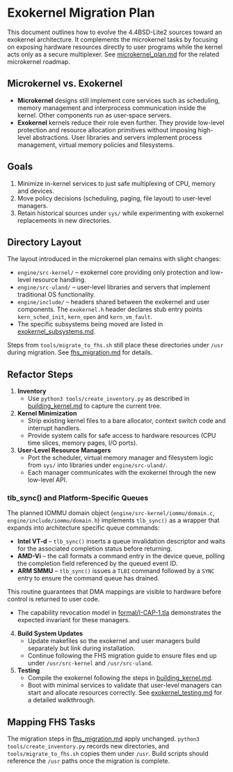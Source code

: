 # Exokernel Migration Plan

This document outlines how to evolve the 4.4BSD-Lite2 sources toward an exokernel architecture. It complements the microkernel tasks by focusing on exposing hardware resources directly to user programs while the kernel acts only as a secure multiplexer. See [microkernel_plan.md](microkernel_plan.md) for the related microkernel roadmap.

## Microkernel vs. Exokernel

* **Microkernel** designs still implement core services such as scheduling, memory management and interprocess communication inside the kernel. Other components run as user-space servers.
* **Exokernel** kernels reduce their role even further. They provide low-level protection and resource allocation primitives without imposing high-level abstractions. User libraries and servers implement process management, virtual memory policies and filesystems.

## Goals

1. Minimize in-kernel services to just safe multiplexing of CPU, memory and devices.
2. Move policy decisions (scheduling, paging, file layout) to user-level managers.
3. Retain historical sources under `sys/` while experimenting with exokernel replacements in new directories.

## Directory Layout

The layout introduced in the microkernel plan remains with slight changes:

- `engine/src-kernel/` – exokernel core providing only protection and low-level resource handling.
- `engine/src-uland/` – user-level libraries and servers that implement traditional OS functionality.
- `engine/include/` – headers shared between the exokernel and user components. The
  `exokernel.h` header declares stub entry points `kern_sched_init`,
  `kern_open` and `kern_vm_fault`.
- The specific subsystems being moved are listed in
[exokernel_subsystems.md](exokernel_subsystems.md).

Steps from `tools/migrate_to_fhs.sh` still place these directories under `/usr` during migration. See [fhs_migration.md](fhs_migration.md) for details.

## Refactor Steps

1. **Inventory**
   - Use `python3 tools/create_inventory.py` as described in [building_kernel.md](building_kernel.md) to capture the current tree.
2. **Kernel Minimization**
   - Strip existing kernel files to a bare allocator, context switch code and interrupt handlers.
   - Provide system calls for safe access to hardware resources (CPU time slices, memory pages, I/O ports).
3. **User-Level Resource Managers**
   - Port the scheduler, virtual memory manager and filesystem logic from `sys/` into libraries under `engine/src-uland/`.
   - Each manager communicates with the exokernel through the new low-level API.

### tlb_sync() and Platform-Specific Queues

The planned IOMMU domain object (`engine/src-kernel/iommu/domain.c`,
`engine/include/iommu/domain.h`) implements `tlb_sync()` as a wrapper that
expands into architecture specific queue commands:

* **Intel VT-d** &ndash; `tlb_sync()` inserts a queue invalidation descriptor
  and waits for the associated completion status before returning.
* **AMD-Vi** &ndash; the call formats a command entry in the device queue,
  polling the completion field referenced by the queued event ID.
* **ARM SMMU** &ndash; `tlb_sync()` issues a `TLBI` command followed by a
  `SYNC` entry to ensure the command queue has drained.

This routine guarantees that DMA mappings are visible to hardware before
control is returned to user code.
   - The capability revocation model in [formal/I-CAP-1.tla](formal/I-CAP-1.tla)
     demonstrates the expected invariant for these managers.
4. **Build System Updates**
   - Update makefiles so the exokernel and user managers build separately but link during installation.
   - Continue following the FHS migration guide to ensure files end up under `/usr/src-kernel` and `/usr/src-uland`.
5. **Testing**
   - Compile the exokernel following the steps in [building_kernel.md](building_kernel.md).
   - Boot with minimal services to validate that user-level managers can start and allocate resources correctly. See [exokernel_testing.md](exokernel_testing.md) for a detailed walkthrough.

## Mapping FHS Tasks

The migration steps in [fhs_migration.md](fhs_migration.md) apply unchanged. `python3 tools/create_inventory.py` records new directories, and `tools/migrate_to_fhs.sh` copies them under `/usr`. Build scripts should reference the `/usr` paths once the migration is complete.


